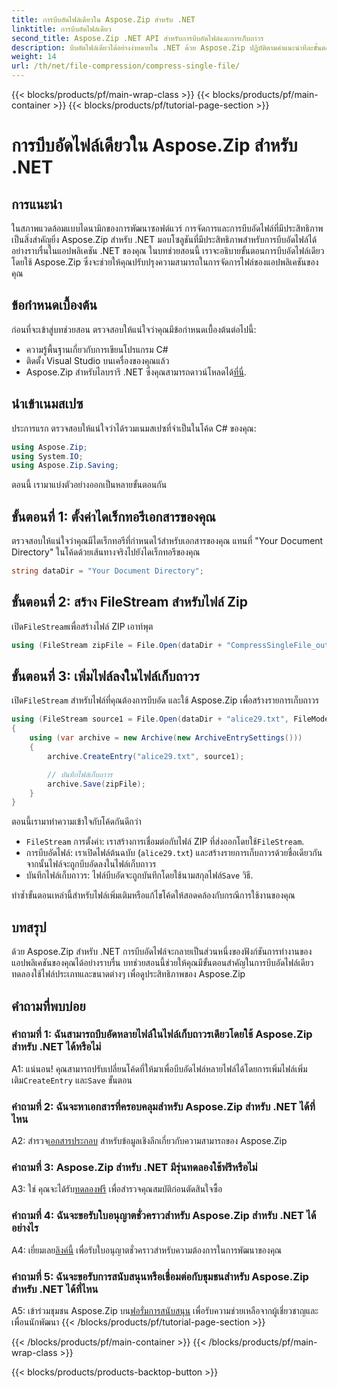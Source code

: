 ```yaml
---
title: การบีบอัดไฟล์เดียวใน Aspose.Zip สำหรับ .NET
linktitle: การบีบอัดไฟล์เดียว
second_title: Aspose.Zip .NET API สำหรับการบีบอัดไฟล์และการเก็บถาวร
description: บีบอัดไฟล์เดียวได้อย่างง่ายดายใน .NET ด้วย Aspose.Zip ปฏิบัติตามคำแนะนำทีละขั้นตอนของเราเพื่อการจัดการไฟล์ที่มีประสิทธิภาพ
weight: 14
url: /th/net/file-compression/compress-single-file/
---
```


{{< blocks/products/pf/main-wrap-class >}}
{{< blocks/products/pf/main-container >}}
{{< blocks/products/pf/tutorial-page-section >}}

# การบีบอัดไฟล์เดียวใน Aspose.Zip สำหรับ .NET

## การแนะนำ

ในสภาพแวดล้อมแบบไดนามิกของการพัฒนาซอฟต์แวร์ การจัดการและการบีบอัดไฟล์ที่มีประสิทธิภาพเป็นสิ่งสำคัญยิ่ง Aspose.Zip สำหรับ .NET มอบโซลูชันที่มีประสิทธิภาพสำหรับการบีบอัดไฟล์ได้อย่างราบรื่นในแอปพลิเคชัน .NET ของคุณ ในบทช่วยสอนนี้ เราจะอธิบายขั้นตอนการบีบอัดไฟล์เดียวโดยใช้ Aspose.Zip ซึ่งจะช่วยให้คุณปรับปรุงความสามารถในการจัดการไฟล์ของแอปพลิเคชันของคุณ

## ข้อกำหนดเบื้องต้น

ก่อนที่จะเข้าสู่บทช่วยสอน ตรวจสอบให้แน่ใจว่าคุณมีข้อกำหนดเบื้องต้นต่อไปนี้:

- ความรู้พื้นฐานเกี่ยวกับการเขียนโปรแกรม C#
- ติดตั้ง Visual Studio บนเครื่องของคุณแล้ว
-  Aspose.Zip สำหรับไลบรารี .NET ซึ่งคุณสามารถดาวน์โหลดได้[ที่นี่](https://releases.aspose.com/zip/net/).

## นำเข้าเนมสเปซ

ประการแรก ตรวจสอบให้แน่ใจว่าได้รวมเนมสเปซที่จำเป็นในโค้ด C# ของคุณ:

```csharp
using Aspose.Zip;
using System.IO;
using Aspose.Zip.Saving;
```

ตอนนี้ เรามาแบ่งตัวอย่างออกเป็นหลายขั้นตอนกัน

## ขั้นตอนที่ 1: ตั้งค่าไดเร็กทอรีเอกสารของคุณ

ตรวจสอบให้แน่ใจว่าคุณมีไดเร็กทอรีที่กำหนดไว้สำหรับเอกสารของคุณ แทนที่ "Your Document Directory" ในโค้ดด้วยเส้นทางจริงไปยังไดเร็กทอรีของคุณ

```csharp
string dataDir = "Your Document Directory";
```

## ขั้นตอนที่ 2: สร้าง FileStream สำหรับไฟล์ Zip

 เปิด`FileStream`เพื่อสร้างไฟล์ ZIP เอาท์พุต

```csharp
using (FileStream zipFile = File.Open(dataDir + "CompressSingleFile_out.zip", FileMode.Create))
```

## ขั้นตอนที่ 3: เพิ่มไฟล์ลงในไฟล์เก็บถาวร

 เปิด`FileStream` สำหรับไฟล์ที่คุณต้องการบีบอัด และใช้ Aspose.Zip เพื่อสร้างรายการเก็บถาวร

```csharp
using (FileStream source1 = File.Open(dataDir + "alice29.txt", FileMode.Open, FileAccess.Read))
{
    using (var archive = new Archive(new ArchiveEntrySettings()))
    {
        archive.CreateEntry("alice29.txt", source1);

        // บันทึกไฟล์เก็บถาวร
        archive.Save(zipFile);
    }
}
```

ตอนนี้เรามาทำความเข้าใจกับโค้ดกันดีกว่า

- `FileStream` การตั้งค่า: เราสร้างการเชื่อมต่อกับไฟล์ ZIP ที่ส่งออกโดยใช้`FileStream`.
- การบีบอัดไฟล์: เราเปิดไฟล์ต้นฉบับ (`alice29.txt`) และสร้างรายการเก็บถาวรด้วยชื่อเดียวกัน จากนั้นไฟล์จะถูกบีบอัดลงในไฟล์เก็บถาวร
-  บันทึกไฟล์เก็บถาวร: ไฟล์บีบอัดจะถูกบันทึกโดยใช้นามสกุลไฟล์`Save` วิธี.

ทำซ้ำขั้นตอนเหล่านี้สำหรับไฟล์เพิ่มเติมหรือแก้ไขโค้ดให้สอดคล้องกับกรณีการใช้งานของคุณ

## บทสรุป

ด้วย Aspose.Zip สำหรับ .NET การบีบอัดไฟล์จะกลายเป็นส่วนหนึ่งของฟังก์ชันการทำงานของแอปพลิเคชันของคุณได้อย่างราบรื่น บทช่วยสอนนี้ช่วยให้คุณมีขั้นตอนสำคัญในการบีบอัดไฟล์เดียว ทดลองใช้ไฟล์ประเภทและขนาดต่างๆ เพื่อดูประสิทธิภาพของ Aspose.Zip

## คำถามที่พบบ่อย

### คำถามที่ 1: ฉันสามารถบีบอัดหลายไฟล์ในไฟล์เก็บถาวรเดียวโดยใช้ Aspose.Zip สำหรับ .NET ได้หรือไม่

A1: แน่นอน! คุณสามารถปรับเปลี่ยนโค้ดที่ให้มาเพื่อบีบอัดไฟล์หลายไฟล์ได้โดยการเพิ่มไฟล์เพิ่มเติม`CreateEntry` และ`Save` ขั้นตอน

### คำถามที่ 2: ฉันจะหาเอกสารที่ครอบคลุมสำหรับ Aspose.Zip สำหรับ .NET ได้ที่ไหน

 A2: สำรวจ[เอกสารประกอบ](https://reference.aspose.com/zip/net/) สำหรับข้อมูลเชิงลึกเกี่ยวกับความสามารถของ Aspose.Zip

### คำถามที่ 3: Aspose.Zip สำหรับ .NET มีรุ่นทดลองใช้ฟรีหรือไม่

 A3: ใช่ คุณจะได้รับ[ทดลองฟรี](https://releases.aspose.com/) เพื่อสำรวจคุณสมบัติก่อนตัดสินใจซื้อ

### คำถามที่ 4: ฉันจะขอรับใบอนุญาตชั่วคราวสำหรับ Aspose.Zip สำหรับ .NET ได้อย่างไร

 A4: เยี่ยมเลย[ลิงค์นี้](https://purchase.aspose.com/temporary-license/) เพื่อรับใบอนุญาตชั่วคราวสำหรับความต้องการในการพัฒนาของคุณ

### คำถามที่ 5: ฉันจะขอรับการสนับสนุนหรือเชื่อมต่อกับชุมชนสำหรับ Aspose.Zip สำหรับ .NET ได้ที่ไหน

 A5: เข้าร่วมชุมชน Aspose.Zip บน[ฟอรั่มการสนับสนุน](https://forum.aspose.com/c/zip/37) เพื่อรับความช่วยเหลือจากผู้เชี่ยวชาญและเพื่อนนักพัฒนา
{{< /blocks/products/pf/tutorial-page-section >}}

{{< /blocks/products/pf/main-container >}}
{{< /blocks/products/pf/main-wrap-class >}}

{{< blocks/products/products-backtop-button >}}
